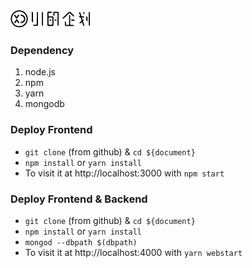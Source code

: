 <img src="/public/image/logo_desktop.png">

### Dependency
1. node.js
2. npm
3. yarn
4. mongodb

### Deploy Frontend
- `git clone` (from github) & `cd ${document}`
- `npm install` or `yarn install`
- To visit it at http://localhost:3000 with `npm start`

### Deploy Frontend & Backend
- `git clone` (from github) & `cd ${document}`
- `npm install` or `yarn install`
- `mongod --dbpath $(dbpath)`
- To visit it at http://localhost:4000 with `yarn webstart`

